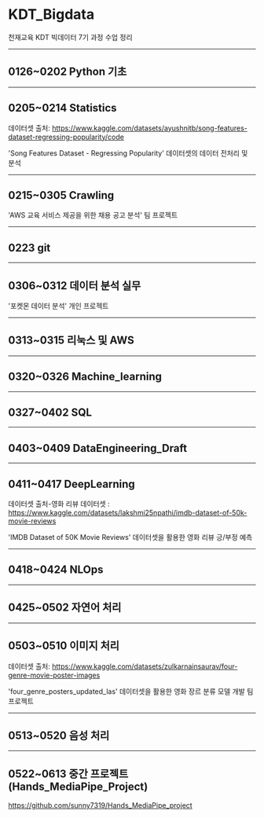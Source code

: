 # KDT_Bigdata
천재교육 KDT 빅데이터 7기 과정 수업 정리

***
## 0126~0202 Python 기초
***
## 0205~0214 Statistics
  데이터셋 출처: https://www.kaggle.com/datasets/ayushnitb/song-features-dataset-regressing-popularity/code 


  'Song Features Dataset - Regressing Popularity' 데이터셋의 데이터 전처리 및 분석

***
## 0215~0305 Crawling
  'AWS 교육 서비스 제공을 위한 채용 공고 분석' 팀 프로젝트

***
## 0223 git
***
## 0306~0312 데이터 분석 실무
  '포켓몬 데이터 분석' 개인 프로젝트
***
## 0313~0315 리눅스 및 AWS
***
## 0320~0326 Machine_learning
***
## 0327~0402 SQL
***
## 0403~0409 DataEngineering_Draft
***
## 0411~0417 DeepLearning
  데이터셋 출처-영화 리뷰 데이터셋 : https://www.kaggle.com/datasets/lakshmi25npathi/imdb-dataset-of-50k-movie-reviews


  'IMDB Dataset of 50K Movie Reviews' 데이터셋을 활용한 영화 리뷰 긍/부정 예측

***
## 0418~0424 NLOps
***
## 0425~0502 자연어 처리
***
## 0503~0510 이미지 처리
  데이터셋 출처: https://www.kaggle.com/datasets/zulkarnainsaurav/four-genre-movie-poster-images

  
  'four_genre_posters_updated_las' 데이터셋을 활용한 영화 장르 분류 모델 개발 팀 프로젝트

***
## 0513~0520 음성 처리
***
## 0522~0613 중간 프로젝트(Hands_MediaPipe_Project)
  https://github.com/sunny7319/Hands_MediaPipe_project
